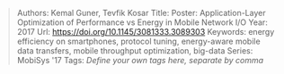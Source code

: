 > Authors: Kemal Guner, Tevfik Kosar
> Title: Poster: Application-Layer Optimization of Performance vs Energy in Mobile Network I/O
> Year: 2017
> Url: https://doi.org/10.1145/3081333.3089303
> Keywords: energy efficiency on smartphones, protocol tuning, energy-aware mobile data transfers, mobile throughput optimization, big-data
> Series: MobiSys '17
> Tags: *Define your own tags here, separate by comma*